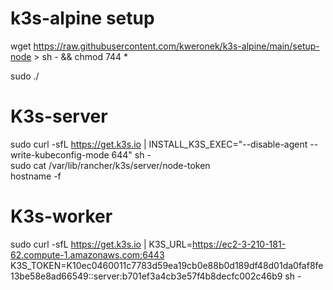 # k3s-alpine setup

wget https://raw.githubusercontent.com/kweronek/k3s-alpine/main/setup-node > sh - && chmod 744 *

sudo ./

# K3s-server
sudo curl -sfL https://get.k3s.io | INSTALL_K3S_EXEC="--disable-agent --write-kubeconfig-mode 644" sh -  
sudo cat /var/lib/rancher/k3s/server/node-token  
hostname -f  

# K3s-worker
sudo curl -sfL https://get.k3s.io | K3S_URL=https://ec2-3-210-181-62.compute-1.amazonaws.com:6443 K3S_TOKEN=K10ec0460011c7783d59ea19cb0e88b0d189df48d01da0faf8fe13be58e8ad66549::server:b701ef3a4cb3e57f4b8decfc002c46b9 sh -
